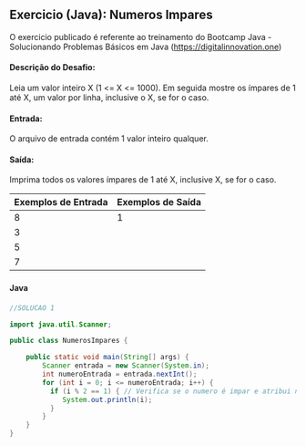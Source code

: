 ## Exercicio (Java): Numeros Impares

O exercicio publicado é referente ao treinamento do Bootcamp Java - Solucionando Problemas Básicos em Java 
(https://digitalinnovation.one)


#### Descrição do Desafio:

Leia um valor inteiro X (1 <= X <= 1000). Em seguida mostre os ímpares de 1 até X, um valor por linha, inclusive o X, se for o caso.


#### Entrada: 

O arquivo de entrada contém 1 valor inteiro qualquer.


#### Saída: 

Imprima todos os valores ímpares de 1 até X, inclusive X, se for o caso.

Exemplos de Entrada  | Exemplos de Saída
------------- | -------------
8 | 1
  | 3
  | 5
  | 7
 


#### Java　

```java
//SOLUCAO 1

import java.util.Scanner;

public class NumerosImpares {

    public static void main(String[] args) {
        Scanner entrada = new Scanner(System.in);
        int numeroEntrada = entrada.nextInt();
        for (int i = 0; i <= numeroEntrada; i++) { 
          if (i % 2 == 1) { // Verifica se o numero é impar e atribui na lista correspondente
             System.out.println(i);
          } 
        }
    }
}
```

